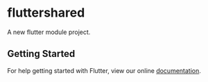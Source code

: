 # fluttershared

A new flutter module project.

## Getting Started

For help getting started with Flutter, view our online
[documentation](https://flutter.io/).
